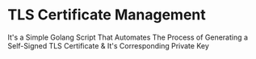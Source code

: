 # TLS Certificate Management
It's a Simple Golang Script That Automates The Process of Generating a Self-Signed TLS Certificate &amp; It's Corresponding Private Key
